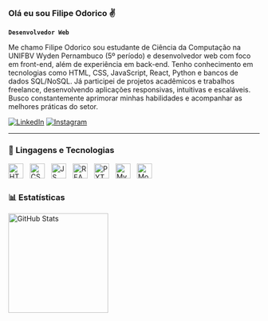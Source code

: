 
### Olá eu sou Filipe Odorico ✌️

**`Desenvolvedor Web`**

Me chamo Filipe Odorico sou estudante de Ciência da Computação na UNIFBV Wyden Pernambuco (5º período) e desenvolvedor web com foco em front-end, além de experiência em back-end. Tenho conhecimento em tecnologias como HTML, CSS, JavaScript, React, Python e bancos de dados SQL/NoSQL. Já participei de projetos acadêmicos e trabalhos freelance, desenvolvendo aplicações responsivas, intuitivas e escaláveis. Busco constantemente aprimorar minhas habilidades e acompanhar as melhores práticas do setor.

 
[![LinkedIn](https://img.shields.io/badge/LinkedIn-0077B5?style=for-the-badge&logo=linkedin&logoColor=white)](https://www.linkedin.com/in/filipe-pestana-b790ab278/)
[![Instagram](https://img.shields.io/badge/Instagram-E4405F?style=for-the-badge&logo=instagram&logoColor=white)](https://www.instagram.com/bibbo.05_/)

 ---

 ### 🤖 Lingagens e Tecnologias 

 
<img 
    align="left" 
    alt="HTML"
    title="HTML" 
    width="30px" 
    style="padding-right: 10px;"
    src="https://cdn.jsdelivr.net/gh/devicons/devicon@latest/icons/html5/html5-original.svg" />

    
<img 
    align="left" 
    alt="CSS"
    title="CSS" 
    width="30px" 
    style="padding-right: 10px;"
    src="https://cdn.jsdelivr.net/gh/devicons/devicon@latest/icons/css3/css3-original.svg" 
    />


<img 
    align="Left" 
    alt="JS"
    title="JS" 
    width="30px" 
    style="padding-right: 10px;"
    src="https://cdn.jsdelivr.net/gh/devicons/devicon@latest/icons/javascript/javascript-original.svg"/>


<img 
    align="Left" 
    alt="REACT"
    title="REACT" 
    width="30px" 
    style="padding-right: 10px;"
    src="https://cdn.jsdelivr.net/gh/devicons/devicon@latest/icons/react/react-original.svg" />


<img 
    align="Left" 
    alt="PYTHON"
    title="PYTHON" 
    width="30px" 
    style="padding-right: 10px;"
    src="https://cdn.jsdelivr.net/gh/devicons/devicon@latest/icons/python/python-original.svg" />


<img 
    align="Left" 
    alt="MySQL"
    title="MySQL" 
    width="30px" 
    style="padding-right: 10px;"
    src="https://cdn.jsdelivr.net/gh/devicons/devicon@latest/icons/mysql/mysql-original.svg" />


<img 
    align="Left" 
    alt="Mongodb"
    title="Mongodb" 
    width="30px" 
    style="padding-right: 10px;"
    src="https://cdn.jsdelivr.net/gh/devicons/devicon@latest/icons/mongodb/mongodb-original.svg" />

<br/>
<br/>

### 📊 Estatísticas

<p>

<img 
      align="left" 
      alt="GitHub Stats" 
      height="200" 
      src="https://github-readme-stats.vercel.app/api/top-langs/?username=Larissakich&theme=tokyonight&layout=compact&custom_title=Tecnologias&langs_count=9" 
  />

</p>


          
          
          
          
          
          
          
 





